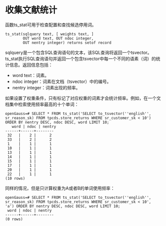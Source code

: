 # 收集文献统计

函数ts\_stat可用于检查配置和查找候选停用词。

```
ts_stat(sqlquery text, [ weights text, ]
        OUT word text, OUT ndoc integer,
        OUT nentry integer) returns setof record
```

sqlquery是一个包含SQL查询语句的文本，该SQL查询将返回一个tsvector。ts\_stat执行SQL查询语句并返回一个包含tsvector中每一个不同的语素（词）的统计信息。返回信息包括：

-   word text：词素。
-   ndoc integer：词素在文档（tsvector）中的编号。
-   nentry integer：词素出现的频率。

如果设置了权重条件，只有标记了对应权重的词素才会统计频率。例如，在一个文档集中检索使用频率最高的十个单词：

```
openGauss=# SELECT * FROM ts_stat('SELECT to_tsvector(''english'', sr_reason_sk) FROM tpcds.store_returns WHERE sr_customer_sk < 10') ORDER BY nentry DESC, ndoc DESC, word LIMIT 10;
   word | ndoc | nentry
------+------+--------
 32   |    2 |      2
 33   |    2 |      2
 1    |    1 |      1
 10   |    1 |      1
 13   |    1 |      1
 14   |    1 |      1
 15   |    1 |      1
 17   |    1 |      1
 20   |    1 |      1
 22   |    1 |      1
(10 rows)
```

同样的情况，但是只计算权重为A或者B的单词使用频率：

```
openGauss=# SELECT * FROM ts_stat('SELECT to_tsvector(''english'', sr_reason_sk) FROM tpcds.store_returns WHERE sr_customer_sk < 10', 'a') ORDER BY nentry DESC, ndoc DESC, word LIMIT 10;
 word | ndoc | nentry
------+------+--------
(0 rows)
```
